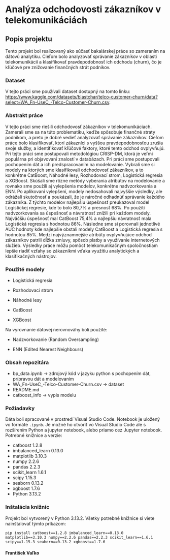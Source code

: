 # Analýza odchodovosti zákazníkov v telekomunikáciách

## Popis projektu  
Tento projekt bol realizovaný ako súčasť bakalárskej práce so zameraním na dátovú analytiku. Cieľom bolo analyzovať správanie zákazníkov v oblasti telekomunikácií a klasifikovať pravdepodobnosť ich odchodu (churn), čo je kľúčové pre znižovanie finančných strát podnikov.

### Dataset
V tejto práci sme používali dataset dostupný na tomto linku: https://www.kaggle.com/datasets/blastchar/telco-customer-churn/data?select=WA_Fn-UseC_-Telco-Customer-Churn.csv.

### Abstrakt práce
V tejto práci sme riešili odchodovosť zákazníkov v telekomunikáciach. Zamerali sme sa na túto problematiku, keďže spôsobuje finančné straty podnikom, a preto je dobré vedieť analyzovať správanie zákazníkov. Cieľom práce bolo klasifikovať, ktorí zákazníci s vyššou pravdepodobnosťou zrušia svoje služby, a identifikovať kľúčové faktory, ktoré tento odchod ovplyvňujú. Pri tejto práci sme postupovali metodológiou CRISP-DM, ktorá je veľmi populárna pri objavovaní znalostí v databázach. Pri práci sme postupovali pochopením dát a ich predspracovaním na modelovanie. Vybrali sme si modely na ktorých sme klasifikovali odchodovosť zákazníkov, a to konkrétne CatBoost, Náhodné lesy, Rozhodovací strom, Logistická regresia a XGBoost. Skúšali sme rôzne metódy vyberania atribútov na modelovanie a rovnako sme použili aj vylepšenia modelov, konkrétne nadvzorkovania a ENN. Po aplikovaní vylepšení, modely nedosahovali najvyššie výsledky, ale odrážali skutočnosť a poukázali, že je náročné odhadnúť správanie každého zákazníka. Z týchto modelov najlepšiu úspešnosť preukazoval model Logistickej regresie, kde to bolo 80,7% a presnosť 68%. Po použití nadvzorkovania sa úspešnosť a návratnosť znížili pri každom modely. Najväčšiu úspešnosť mal CatBoost 75,4% a najlepšiu návratnosť mala Logistická regresia s hodnotou 86%.  Následne sme si porovnali jednotlivé AUC hodnoty kde najlepšie obstali modely CatBoost a Logistická regresia s hodnotou 85%. Medzi najvýznamnejšie atribúty ovplyvňujúce odchod zákazníkov patrili dĺžka zmluvy, spôsob platby a využívanie internetových služieb. Výsledky práce môžu pomôcť telekomunikačným spoločnostiam lepšie riadiť vzťahy so zákazníkmi vďaka využitiu analytických a klasifikačných nástrojov.
### Použité modely

 -  Logistická regresia
    
-   Rozhodovací strom
    
-   Náhodné lesy 
    
-   CatBoost
    
-   XGBoost
    

Na vyrovnanie dátovej nerovnováhy boli použité:

-   Nadzvorkovanie (Random Oversampling)
    
-   ENN (Edited Nearest Neighbours)

### Obsah repozitára

 - bp_data.ipynb -> zdrojový kód v jazyku python s pochopením dát, prípravou dát a modelovaním
 - WA_Fn-UseC_-Telco-Customer-Churn.csv -> dataset
 - README.md
 - catboost_info -> vypis modelu
### Požiadavky
Dáta boli spracované v prostredí Visual Studio Code. Notebook je uložený vo formáte `.ipynb`. Je možné ho otvoriť vo Visual Studio Code ale s rozšírením Python a jupyter notebook, alebo priamo cez Jupyter notebook.
Potrebné knižnice a verzie:
 - catboost 1.2.8
 -  imbalanced_learn 0.13.0
 -  matplotlib 3.10.3
 -  numpy 2.2.6
 - pandas 2.2.3
 -  scikit_learn 1.6.1
 -  scipy 1.15.3
 -  seaborn 0.13.2
 -  xgboost 1.7.6
 -  Python 3.13.2
 ### Inštalácia knižníc
 Projekt bol vytvorený v Python 3.13.2. 
 Všetky potrebné knižnice si viete nainštalovať týmto príkazom:

    pip install catboost==1.2.8 imbalanced_learn==0.13.0 matplotlib==3.10.3 numpy==2.2.6 pandas==2.2.3 scikit_learn==1.6.1 scipy==1.15.3 seaborn==0.13.2 xgboost==1.7.6
    
#### František Vaľko
